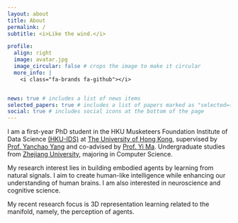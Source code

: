 ```yaml
---
layout: about
title: About
permalink: /
subtitle: <i>Like the wind.</i>

profile:
  align: right
  image: avatar.jpg
  image_circular: false # crops the image to make it circular
  more_info: |
    <i class="fa-brands fa-github"></i>


news: true # includes a list of news items
selected_papers: true # includes a list of papers marked as "selected={true}"
social: true # includes social icons at the bottom of the page
---
```


I am a first-year PhD student in the HKU Musketeers Foundation Institute of Data Science [(HKU-IDS)](https://datascience.hku.hk/) at [The University of Hong Kong](https://www.hku.hk/), supervised by [Prof. Yanchao Yang](https://yanchaoyang.github.io/) and co-advised by [Prof. Yi Ma](https://people.eecs.berkeley.edu/~yima/). Undergraduate studies from [Zhejiang University](https://www.zju.edu.cn/english/), majoring in Computer Science.

My research interest lies in building embodied agents by learning from natural signals. I aim to create human-like intelligence while enhancing our understanding of human brains. I am also interested in neuroscience and cognitive science.

My recent research focus is 3D representation learning related to the manifold, namely, the perception of agents.

